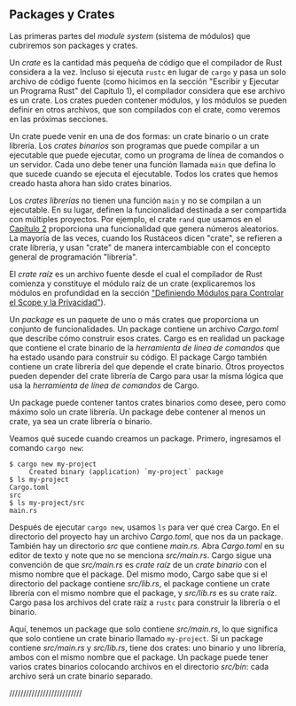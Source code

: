 ## Packages y Crates

Las primeras partes del *module system* (sistema de módulos) que cubriremos son packages y crates.

Un *crate* es la cantidad más pequeña de código que el compilador de Rust considera a la vez. Incluso si ejecuta `rustc` en lugar de `cargo` y pasa un solo archivo de código fuente (como hicimos en la sección "Escribir y Ejecutar un Programa Rust" del Capítulo 1), el compilador considera que ese archivo es un crate. Los crates pueden contener módulos, y los módulos se pueden definir en otros archivos, que son compilados con el crate, como veremos en las próximas secciones.

Un crate puede venir en una de dos formas: un crate binario o un crate librería. Los *crates binarios* son programas que puede compilar a un ejecutable que puede ejecutar, como un programa de línea de comandos o un servidor. Cada uno debe tener una función llamada `main` que defina lo que sucede cuando se ejecuta el ejecutable. Todos los crates que hemos creado hasta ahora han sido crates binarios.

Los *crates librerías* no tienen una función `main` y no se compilan a un ejecutable. En su lugar, definen la funcionalidad destinada a ser compartida con múltiples proyectos. Por ejemplo, el crate `rand` que usamos en el [Capítulo 2](ch02-00-guessing-game-tutorial.html#generando-un-n%C3%BAmero-aleatorio) proporciona una funcionalidad que genera números aleatorios. La mayoría de las veces, cuando los Rustáceos dicen "crate", se refieren a crate librería, y usan "crate" de manera intercambiable con el concepto general de programación "librería".

El *crate raíz* es un archivo fuente desde el cual el compilador de Rust comienza y constituye el módulo raíz de un crate (explicaremos los módulos en profundidad en la sección ["Definiendo Módulos para Controlar el Scope y la Privacidad"](ch07-02-defining-modules-to-control-scope-and-privacy.html#definiendo-m%C3%B3dulos-para-controlar-el-scope-y-la-privacidad)).

Un *package* es un paquete de uno o más crates que proporciona un conjunto de funcionalidades. Un package contiene un archivo *Cargo.toml* que describe cómo construir esos crates. Cargo es en realidad un package que contiene el crate binario de la *herramienta de línea de comandos* que ha estado usando para construir su código. El package Cargo también contiene un crate librería del que depende el crate binario. Otros proyectos pueden depender del crate librería de Cargo para usar la misma lógica que usa la *herramienta de línea de comandos* de Cargo.

Un package puede contener tantos crates binarios como desee, pero como máximo solo un crate librería. Un package debe contener al menos un crate, ya sea un crate librería o binario.

Veamos qué sucede cuando creamos un package. Primero, ingresamos el comando `cargo new`:

```text
$ cargo new my-project
     Created binary (application) `my-project` package
$ ls my-project
Cargo.toml
src
$ ls my-project/src
main.rs
```

Después de ejecutar `cargo new`, usamos `ls` para ver qué crea Cargo. En el directorio del proyecto hay un archivo *Cargo.toml*, que nos da un package. También hay un directorio *src* que contiene *main.rs*. Abra *Cargo.toml* en su editor de texto y note que no se menciona *src/main.rs*. Cargo sigue una convención de que *src/main.rs* es *crate raíz* de un *crate binario* con el mismo nombre que el package. Del mismo modo, Cargo sabe que si el directorio del package contiene *src/lib.rs*, el package contiene un crate librería con el mismo nombre que el package, y *src/lib.rs* es su crate raíz. Cargo pasa los archivos del crate raíz a `rustc` para construir la librería o el binario.

Aquí, tenemos un package que solo contiene *src/main.rs*, lo que significa que solo contiene un crate binario llamado `my-project`. Si un package contiene *src/main.rs* y *src/lib.rs*, tiene dos crates: uno binario y uno librería, ambos con el mismo nombre que el package. Un package puede tener varios crates binarios colocando archivos en el directorio *src/bin*: cada archivo será un crate binario separado.


//////////////////////////